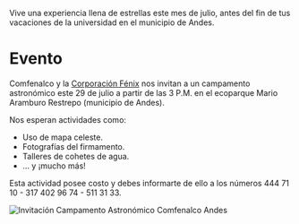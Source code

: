 <!--
.. title: Campamento astronómico en Comfenalco Andes
.. slug: campamento-astronomico-en-comfenalco-andes
.. date: 2017-07-10 21:25:50 UTC-05:00
.. tags: astronomía, campamento, comfenalco
.. category: eventos
.. link:
.. description:
.. type: text
.. author: Edward Villegas Pulgarin
-->

Vive una experiencia llena de estrellas este mes de julio, antes del fin de tus vacaciones de la universidad en el municipio de Andes.  

# Evento

Comfenalco y la [Corporación Fénix](https://www.facebook.com/corpfenix/) nos invitan a un campamento astronómico este 29 de julio a partir de las 3 P.M. en el ecoparque Mario Aramburo Restrepo (municipio de Andes).  

Nos esperan actividades como:  

+   Uso de mapa celeste.  
+   Fotografías del firmamento.  
+   Talleres de cohetes de agua.  
+   ... y ¡mucho más!  

Esta actividad posee costo y debes informarte de ello a los números 444 71 10 - 317 402 96 74 - 511 31 33.  

![Invitación Campamento Astronómico Comfenalco Andes](https://scontent.feoh1-1.fna.fbcdn.net/v/t1.0-9/19989217_10212092974774158_5083699745606707007_n.jpg?oh=d5dc2a09767a4fb4c073623a74585968&oe=5A0D1FDC)
